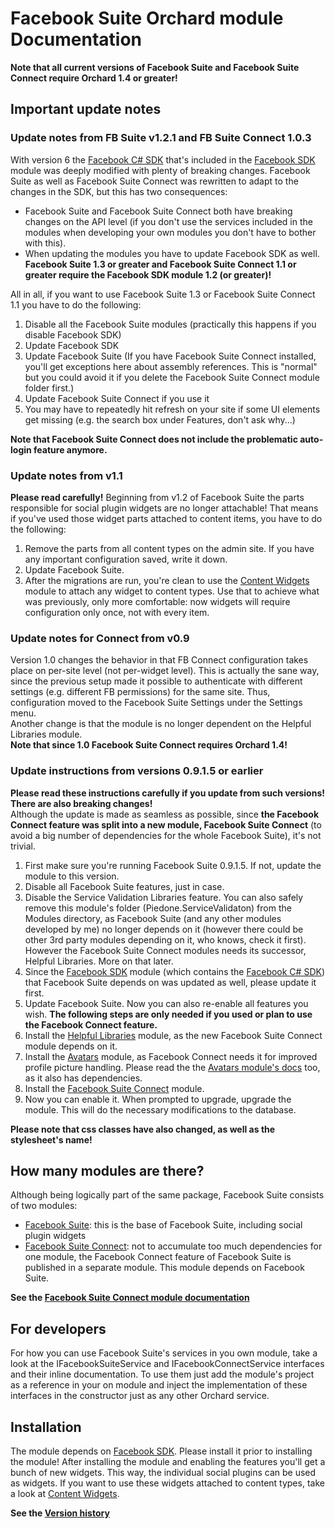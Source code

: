 # Facebook Suite Orchard module Documentation



**Note that all current versions of Facebook Suite and Facebook Suite Connect require Orchard 1.4 or greater!**


## Important update notes

### Update notes from FB Suite v1.2.1 and FB Suite Connect 1.0.3

With version 6 the [Facebook C# SDK](http://csharpsdk.org/) that's included in the [Facebook SDK](https://gallery.orchardproject.net/List/Modules/Orchard.Module.FacebookSDK) module was deeply modified with plenty of breaking changes. Facebook Suite as well as Facebook Suite Connect was rewritten to adapt to the changes in the SDK, but this has two consequences:

- Facebook Suite and Facebook Suite Connect both have breaking changes on the API level (if you don't use the services included in the modules when developing your own modules you don't have to bother with this).
- When updating the modules you have to update Facebook SDK as well. **Facebook Suite 1.3 or greater and Facebook Suite Connect 1.1 or greater require the Facebook SDK module 1.2 (or greater)!**

All in all, if you want to use Facebook Suite 1.3 or Facebook Suite Connect 1.1 you have to do the following:

1. Disable all the Facebook Suite modules (practically this happens if you disable Facebook SDK)
2. Update Facebook SDK
3. Update Facebook Suite (If you have Facebook Suite Connect installed, you'll get exceptions here about assembly references. This is "normal" but you could avoid it if you delete the Facebook Suite Connect module folder first.)
4. Update Facebook Suite Connect if you use it
5. You may have to repeatedly hit refresh on your site if some UI elements get missing (e.g. the search box under Features, don't ask why...)

**Note that Facebook Suite Connect does not include the problematic auto-login feature anymore.**

### Update notes from v1.1

**Please read carefully!**
Beginning from v1.2 of Facebook Suite the parts responsible for social plugin widgets are no longer attachable! That means if you've used those widget parts attached to content items, you have to do the following:

1. Remove the parts from all content types on the admin site. If you have any important configuration saved, write it down.
2. Update Facebook Suite.
3. After the migrations are run, you're clean to use the [Content Widgets](https://github.com/Lombiq/Orchard-Content-Widgets) module to attach any widget to content types. Use that to achieve what was previously, only more comfortable: now widgets will require configuration only once, not with every item.

### Update notes for Connect from v0.9

Version 1.0 changes the behavior in that FB Connect configuration takes place on per-site level (not per-widget level). This is actually the sane way, since the previous setup made it possible to authenticate with different settings (e.g. different FB permissions) for the same site. Thus, configuration moved to the Facebook Suite Settings under the Settings menu.  
Another change is that the module is no longer dependent on the Helpful Libraries module.  
**Note that since 1.0 Facebook Suite Connect requires Orchard 1.4!**

### Update instructions from versions 0.9.1.5 or earlier

**Please read these instructions carefully if you update from such versions! There are also breaking changes!**  
Although the update is made as seamless as possible, since **the Facebook Connect feature was split into a new module, Facebook Suite Connect** (to avoid a big number of dependencies for the whole Facebook Suite), it's not trivial.

1. First make sure you're running Facebook Suite 0.9.1.5. If not, update the module to this version.
2. Disable all Facebook Suite features, just in case.
3. Disable the Service Validation Libraries feature. You can also safely remove this module's folder (Piedone.ServiceValidaton) from the Modules directory, as Facebook Suite (and any other modules developed by me) no longer depends on it (however there could be other 3rd party modules depending on it, who knows, check it first). However the Facebook Suite Connect modules needs its successor, Helpful Libraries. More on that later.
4. Since the [Facebook SDK](https://gallery.orchardproject.net/List/Modules/Orchard.Module.FacebookSDK) module (which contains the [Facebook C# SDK](http://facebooksdk.net/)) that Facebook Suite depends on was updated as well, please update it first.
5. Update Facebook Suite. Now you can also re-enable all features you wish. **The following steps are only needed if you used or plan to use the Facebook Connect feature.**
6. Install the [Helpful Libraries](https://gallery.orchardproject.net/List/Modules/Orchard.Module.Piedone.HelpfulLibraries) module, as the new Facebook Suite Connect module depends on it.
7. Install the [Avatars](https://gallery.orchardproject.net/List/Modules/Orchard.Module.Piedone.Avatars) module, as Facebook Connect needs it for improved profile picture handling. Please read the the [Avatars module's docs](https://github.com/Lombiq/Orchard-Avatars) too, as it also has dependencies.
8. Install the [Facebook Suite Connect](https://gallery.orchardproject.net/List/Modules/Orchard.Module.Piedone.Facebook.Suite.Connect) module.
9. Now you can enable it. When prompted to upgrade, upgrade the module. This will do the necessary modifications to the database.

**Please note that css classes have also changed, as well as the stylesheet's name!**


## How many modules are there?

Although being logically part of the same package, Facebook Suite consists of two modules:

- [Facebook Suite](http://gallery.orchardproject.net/List/Modules/Orchard.Module.Piedone.Facebook.Suite): this is the base of Facebook Suite, including social plugin widgets
- [Facebook Suite Connect](https://gallery.orchardproject.net/List/Modules/Orchard.Module.Piedone.Facebook.Suite.Connect): not to accumulate too much dependencies for one module, the Facebook Connect feature of Facebook Suite is published in a separate module. This module depends on Facebook Suite.

**See the [Facebook Suite Connect module documentation](FacebookSuiteConnectDocumentation.md)**


## For developers

For how you can use Facebook Suite's services in you own module, take a look at the IFacebookSuiteService and IFacebookConnectService interfaces and their inline documentation. To use them just add the module's project as a reference in your on module and inject the implementation of these interfaces in the constructor just as any other Orchard service.

## Installation

The module depends on [Facebook SDK](https://github.com/Lombiq/Orchard-Facebook-SDK). Please install it prior to installing the module!
After installing the module and enabling the features you'll get a bunch of new widgets. This way, the individual social plugins can be used as widgets.
If you want to use these widgets attached to content types, take a look at [Content Widgets](https://github.com/Lombiq/Orchard-Content-Widgets).

**See the [Version history](VersionHistory.md)**